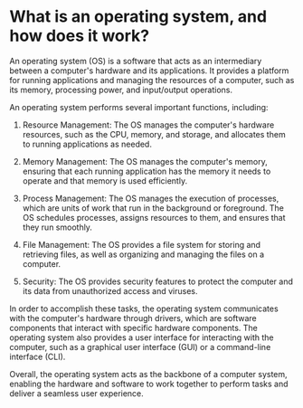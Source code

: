# What is an operating system, and how does it work?

An operating system (OS) is a software that acts as an intermediary between a computer's hardware and its applications. It provides a platform for running applications and managing the resources of a computer, such as its memory, processing power, and input/output operations.

An operating system performs several important functions, including:

1. Resource Management: The OS manages the computer's hardware resources, such as the CPU, memory, and storage, and allocates them to running applications as needed.
    
2. Memory Management: The OS manages the computer's memory, ensuring that each running application has the memory it needs to operate and that memory is used efficiently.
    
3. Process Management: The OS manages the execution of processes, which are units of work that run in the background or foreground. The OS schedules processes, assigns resources to them, and ensures that they run smoothly.
    
4. File Management: The OS provides a file system for storing and retrieving files, as well as organizing and managing the files on a computer.
    
5. Security: The OS provides security features to protect the computer and its data from unauthorized access and viruses.
    

In order to accomplish these tasks, the operating system communicates with the computer's hardware through drivers, which are software components that interact with specific hardware components. The operating system also provides a user interface for interacting with the computer, such as a graphical user interface (GUI) or a command-line interface (CLI).

Overall, the operating system acts as the backbone of a computer system, enabling the hardware and software to work together to perform tasks and deliver a seamless user experience.